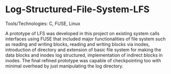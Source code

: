 # Log-Structured-File-System-LFS

Tools/Technologies: C, FUSE, Linux

A prototype of LFS was developed in this project on existing system calls interfaces using FUSE
that included major functionalities of file system such as reading and writing blocks, reading
and writing blocks via inodes, introduction of directory and extension of basic file system for
making the data blocks and inodes log structured, implementation of indirect blocks in inodes.
The final refined prototype was capable of checkpointing too with minimal overhead by just
manipulating the log directory.
